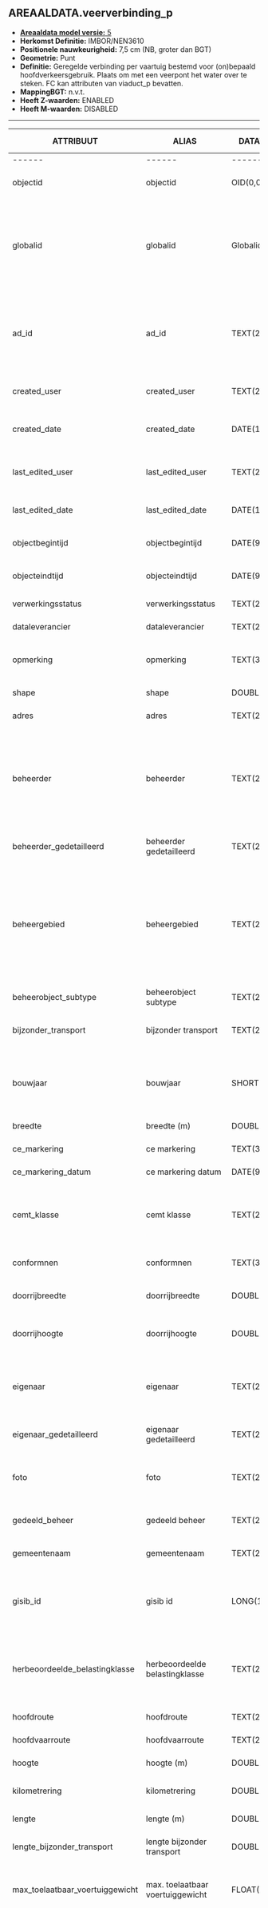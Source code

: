 ﻿## AREAALDATA.veerverbinding_p

* [__Areaaldata model versie:__ 5](https://provincienh.github.io/Leveren_Geoinformatie/dev/)
* __Herkomst Definitie:__ IMBOR/NEN3610
* __Positionele nauwkeurigheid:__ 7,5 cm (NB, groter dan BGT)
* __Geometrie:__ Punt
* __Definitie:__ Geregelde verbinding per vaartuig bestemd voor (on)bepaald hoofdverkeersgebruik. Plaats om met een veerpont het water over te steken. FC kan attributen van viaduct_p bevatten. 
* __MappingBGT:__ n.v.t.
* __Heeft Z-waarden:__ ENABLED
* __Heeft M-waarden:__ DISABLED

***

|__ATTRIBUUT__|__ALIAS__|__DATATYPE__|__Oorsprong__|__Superklasse__|__Attribuuttype__|__Enumeratie/Referentie__|__Verwijzende sleutel__|__Standaard waarde__|__Definitie__|
|------|------|------|------|------|------|------|------|------|------|
|------                                    |------                                        |------                                 |-----    |
|objectid|objectid|OID(0,0)|PNH|AREAALDATA|Waarde wordt automatisch bepaald|||Default: None|Intern ArcGIS Identificatienummer, aangemaakt door ArcGIS.|
|globalid|globalid|Globalid(38,0)|PNH|AREAALDATA|Waarde wordt automatisch bepaald|||Default: None|Elk object heeft een unieke GlobalID (Global Unique Identifier). Dit is een systeemveld van de ArcGIS software welke noodzakelijk is om een aantal functionaliteiten binnen deze software te kunnen gebruiken.|
|ad_id|ad_id|TEXT(255,0)|PNH|AREAALDATA|GUID|||Default: None|Uniek identificatienummer voor het object dat onveranderlijk is zolang het object bestaat in Areaaldata: in format 'AD.[GUID]'. Dit moet worden ingevuld door de aannemer.|
|created_user|created_user|TEXT(255,0)|PNH|AREAALDATA|Waarde wordt automatisch bepaald|||Default: None|Naam van gebruiker die de rij heeft aangemaakt, gegenereerd door ArcGIS.|
|created_date|created_date|DATE(15,0)|PNH|AREAALDATA|Waarde wordt automatisch bepaald|||Default: None|Datum waarop de rij aan de database is toegevoegd, gegenereerd door ArcGIS.|
|last_edited_user|last_edited_user|TEXT(255,0)|PNH|AREAALDATA|Waarde wordt automatisch bepaald|||Default: None|Naam van gebruiker die de laatste mutatie heeft doorgevoerd, gegenereerd door ArcGIS.|
|last_edited_date|last_edited_date|DATE(15,0)|PNH|AREAALDATA|Waarde wordt automatisch bepaald|||Default: None|Datum van de laatste mutatie, gegenereerd door ArcGIS.|
|objectbegintijd|objectbegintijd|DATE(9,0)|PNH|AREAALDATA|Vrij invoerveld|||Default: None|Datum waarop het object bij de bronhouder is ontstaan.|
|objecteindtijd|objecteindtijd|DATE(9,0)|PNH|AREAALDATA|Vrij invoerveld|||Default: None|Datum waarop het object bij de bronhouder niet meer geldig is.|
|verwerkingsstatus|verwerkingsstatus|TEXT(255,0)|PNH|AREAALDATA|Enumeratie|keuzelijst [Verwerkingsstatus](../domeinen/Verwerkingsstatus.html)||Default: None|Status van de gegevens.|
|dataleverancier|dataleverancier|TEXT(255,0)|PNH|AREAALDATA|Vrij invoerveld|||Default: None|Leverancier van de data.|
|opmerking|opmerking|TEXT(3000,0)|PNH|AREAALDATA|Vrij invoerveld|||Default: None|Algemene opmerking voor het object, zoals een omschrijving of toelichting.|
|shape|shape|DOUBLE(0,0)|PNH|AREAALDATA|Waarde wordt automatisch bepaald|||Default: None|Locatie van het beheerobject.|
|adres|adres|TEXT(255,0)|PNH|Areaaldata|Vrij invoerveld||Verwijzende sleutel naar [adres_tbl]|Default: None|Verwijzende  sleutel  naar  adres_tbl  (simpel)|
|beheerder|beheerder|TEXT(255,0)|IMBOR|Beheerd_object|Enumeratie/Referentie|keuzelijst [BeheerdObjectBeheerder](../domeinen/BeheerdObjectBeheerder.html)||Default: None|Een  publiekrechtelijke  instantie  of  (rechts)persoon  die  toeziet  op  de  instandhouding  van  o.a.  een  object,  kunstwerk  of  waterstaatswerk.  De  typen  beheerder  zijn  conform  de  indeling  in  bronhouders  (BGT).|
|beheerder_gedetailleerd|beheerder gedetailleerd|TEXT(255,0)|IMBOR|Beheerd_object|Enumeratie/Referentie|keuzelijst [BeheerdObjectBeheerderGedetailleerd](../domeinen/BeheerdObjectBeheerderGedetailleerd.html)||Default: None|Nadere  aanduiding  van  de  beheerder  van  het  beheerobject.|
|beheergebied|beheergebied|TEXT(255,0)|IMBOR|Beheerd_object|Enumeratie/Referentie|keuzelijst [GCR_NAAM](../domeinen/GCR_NAAM.html)|Verwijzende sleutel naar [gebiedscontractregio_v]|Default: None|De  provincie  heeft  haar  gebied  in  8  gebieden  opgesplitst.  Amsterdam  (gebied  8)  is  zelfstandig.  Aanduiding  van  het  beheergebied  waarbinnen  het  beheerobject  ligt.  Bevat  een  verwijzende  sleutel  naar  gebiedscontractregio_v  (simpel).  AD  ID  foreign  key.|
|beheerobject_subtype|beheerobject subtype|TEXT(255,0)|PNH|Areaaldata|Enumeratie/Referentie|keuzelijst [BEHEER_OBJECT_SUBTYPE](../domeinen/BEHEER_OBJECT_SUBTYPE.html)||Default: None|Beheerobject subtype.|
|bijzonder_transport|bijzonder transport|TEXT(255,0)|IMBOR|Veerverbinding|Enumeratie/Referentie|keuzelijst [JaNee](../domeinen/JaNee.html)||Default: None|Aanduiding  of  bijzonder  transport  wel  of  niet  over  of  naast  een  object  mag  rijden.|
|bouwjaar|bouwjaar|SHORT(5,0)|IMBOR|Constructie|Vrij invoerveld|||Default: None|Bouwjaar  van  het  object.  Deze  kan  afwijken  van  het  jaar  van  aanleg,  bijvoorbeeld  wanneer  een  beheerobject  hergebruikt  wordt.|
|breedte|breedte (m)|DOUBLE(10,3)|IMBOR|Kunstwerk|Vrij invoerveld|||Default: None|Breedte  van  het  beheerobject  in  meters.|
|ce_markering|ce markering|TEXT(3,0)|PNH|Areaaldata|Enumeratie/Referentie|keuzelijst [JaNeeOnbekend](../domeinen/JaNeeOnbekend.html)||Default: None|CE markering: Ja/Nee/Onbekend.|
|ce_markering_datum|ce markering datum|DATE(9,0)|PNH|Areaaldata|Vrij invoerveld|||Default: None|CE markering sinds (datum)|
|cemt_klasse|cemt klasse|TEXT(255,0)|PNH|Areaaldata|Vrij invoerveld|||Default: None|De klasse-indeling in 1992 bepaald door de Conférence Européenne des Ministres de Transport voor binnenscheepvaartverkeer|
|conformnen|conformnen|TEXT(3,0)|PNH|Areaaldata|Enumeratie/Referentie|keuzelijst [JaNeeOnbekend](../domeinen/JaNeeOnbekend.html)||Default: None|Indicatie  of  classificatie  conform  NEN  is:  Ja/Nee/Onbekend.|
|doorrijbreedte|doorrijbreedte|DOUBLE(10,3)|IMBOR|Veerverbinding|Vrij invoerveld|||Default: None|Doorrijbreedte van een object of van een opening van het object in meters.|
|doorrijhoogte|doorrijhoogte|DOUBLE(10,3)|IMBOR|Veerverbinding|Vrij invoerveld|||Default: None|Doorrijhoogte onder een object of onder een opening van het object in meters.|
|eigenaar|eigenaar|TEXT(255,0)|IMBOR|Beheerd_object|Enumeratie/Referentie|keuzelijst [BeheerdObjectEigenaar](../domeinen/BeheerdObjectEigenaar.html)||Default: None|(Rechts)persoon  die  het  meest  omvattend  recht  op  een  zaak  heeft.  De  typen  eigenaren  zijn  conform  de  indeling  in  bronhouders  (BGT).|
|eigenaar_gedetailleerd|eigenaar gedetailleerd|TEXT(255,0)|IMBOR|Beheerd_object|Enumeratie/Referentie|keuzelijst [BeheerdObjectEigenaarGedetailleerd](../domeinen/BeheerdObjectEigenaarGedetailleerd.html)||Default: None|Nadere  aanduiding  van  de  eigenaar  van  het  beheerobject.|
|foto|foto|TEXT(255,0)|PNH|Areaaldata|Vrij invoerveld|||Default: None|Een  URL  naar  de  digitale  locatie  op  de  scharepointomgeving  van  de  PNH  waar  de  foto  is  opgeslagen.|
|gedeeld_beheer|gedeeld beheer|TEXT(255,0)|PNH|Areaaldata|Enumeratie/Referentie|keuzelijst [JaNee](../domeinen/JaNee.html)||Default: None|Aanduiding  voor  het  registreren  van  gedeeld  beheer  van  het  object.|
|gemeentenaam|gemeentenaam|TEXT(255,0)|IMBOR|Gebiedsindeling|Enumeratie/Referentie|keuzelijst [Gemeentenaam](../domeinen/Gemeentenaam.html)||Default: None|Naam  van  de  gemeente  waarbinnen  het  beheerobject  ligt.|
|gisib_id|gisib id|LONG(10,0)|PNH|Areaaldata|Vrij invoerveld|||Default: None|Uniek  Identificatienummer  beheer  openbare  ruimte  (GISIB),  wordt  aangemaakt  in  GISIB  en  mag  niet  worden  ingevuld  door  de  aannemer.|
|herbeoordeelde_belastingklasse|herbeoordeelde belastingklasse|TEXT(255,0)|IMBOR|Veerverbinding|Enumeratie/Referentie|keuzelijst [ViaductHerbeoordeeldeBelastingklasse](../domeinen/ViaductHerbeoordeeldeBelastingklasse.html)||Default: None|Verkeersbelasting, herbeoordeelde belastingklasse (zwaarte van de voertuigen). Waarde voor het gehele beheerobject voor een risico-inschatting.|
|hoofdroute|hoofdroute|TEXT(255,0)|PNH|Areaaldata|Enumeratie/Referentie|keuzelijst [Hoofdroute](../domeinen/Hoofdroute.html)|Verwijzende sleutel naar [weg_v]|Default: None|Verwijzende  sleutel  naar  weg_v  (simpel)|
|hoofdvaarroute|hoofdvaarroute|TEXT(255,0)|PNH|Beweegbare_brug|Enumeratie/Referentie|keuzelijst [Vaarwegdeeltraject](../domeinen/Vaarwegdeeltraject.html)|Verwijzende sleutel naar [vaarweg_v]|Default: None|Verwijzende  sleutel  naar  vaarweg_v (simpel)|
|hoogte|hoogte (m)|DOUBLE(10,3)|IMBOR|Kunstwerk|Vrij invoerveld|||Default: None|Hoogte  van  het  beheerobject  in  meters.|
|kilometrering|kilometrering|DOUBLE(10,3)|IMBOR|Veerverbinding|Vrij invoerveld|||Default: None|Kilometrering alleen bij kunstwerken die langs een weg liggen.|
|lengte|lengte (m)|DOUBLE(10,3)|PNH|Areaaldata|Vrij invoerveld|||Default: None|Lengte  van  het  beheerobject  in  meters.|
|lengte_bijzonder_transport|lengte bijzonder transport|DOUBLE(10,3)|IMBOR|Overbrugging|Vrij invoerveld|||Default: None|Maximale  lengte  voertuig  bijzonder  transport  in  meters.|
|max_toelaatbaar_voertuiggewicht|max. toelaatbaar voertuiggewicht|FLOAT(6,2)|IMBOR|Overbrugging|Vrij invoerveld|||Default: None|Maximaal  toelaatbaar  voertuiggewicht  van  een  voertuig  op  een  overbruggingsobject  in  ton.|
|modaliteit|veerverbinding modaliteit|TEXT(255,0)|IMBOR|Veerverbinding|Enumeratie/Referentie|keuzelijst [VeerverbindingModaliteit](../domeinen/VeerverbindingModaliteit.html)||Default: None|Registratie  van  de  modaliteiten  die  gebruik  maken  van  het  objecttype.  Een  vervoermiddel,  vervoersmodaliteit  of  transportmiddel  is  een  technische  constructie  of  inrichting  die  vooral  dient  om  personen  of  goederen  te  verplaatsen,  veelal  in  het  verkeer,  ook  de  voetganger  wordt  onder  vervoersmodaliteit  verstaan.|
|monument|monument|TEXT(255,0)|PNH|Areaaldata|Enumeratie/Referentie|keuzelijst [JaNeeOnbekend](../domeinen/JaNeeOnbekend.html)||Default: None|Het  object  heeft  een  monumentele  status.|
|objectnaam|naam kunstwerk|TEXT(255,0)|IMBOR|ReëelObject|Vrij invoerveld|||Default: None|Naam  van  het  beheerobject.|
|objectnummer|topcode|TEXT(255,0)|IMBOR|ReëelObject|Vrij invoerveld|||Default: None|Nummer  van  het  beheerobject,  door  de  organisatie  zelf  in  te  delen.  Topcodebepaald  PNH  zelf|
|onderhoudsplichtige|onderhoudsplichtige|TEXT(255,0)|IMBOR|Beheerd_object|Enumeratie/Referentie|keuzelijst [BeheerdObjectOnderhoudsplichtige](../domeinen/BeheerdObjectOnderhoudsplichtige.html)||Default: None|Organisatie  die  verantwoordelijk  is  voor  het  onderhoud  van  het  beheerobject.|
|oppervlakte|oppervlakte (m2)|DOUBLE(12,3)|PNH|Areaaldata|Vrij invoerveld|||Default: None|Oppervlakte  van  het  beheerobject  in  m2,  overgenomen  van  BGT/IMGeo.|
|originele_belastingklasse|originele belastingklasse|TEXT(255,0)|IMBOR|Veerverbinding|Enumeratie/Referentie|keuzelijst [ViaductOrigineleBelastingklasse](../domeinen/ViaductOrigineleBelastingklasse.html)||Default: None|Verkeersbelasting, originele belastingklasse (zwaarte van de voertuigen). Waarde voor het gehele beheerobject voor een risico-inschatting.|
|renovatiejaar|renovatiejaar|SHORT(5,0)|PNH|Areaaldata|Vrij invoerveld|||Default: None|Renovatiejaar.|
|schotbalk_aanwezig|schotbalk aanwezig|TEXT(255,0)|PNH|Areaaldata|Enumeratie/Referentie|keuzelijst [JaNee](../domeinen/JaNee.html)||Default: None|Schotbalk  aanwezig.|
|status|status|TEXT(255,0)|IMBOR|Areaaldata|Enumeratie/Referentie|keuzelijst [Geo-ObjectStatus](../domeinen/Geo-ObjectStatus.html)||Default: None|Status van het beheerobject in het inwinningsproces van de geometrie. Wordt gebruikt voor schets- en definitieve geometrie.|
|theoretisch_eindjaar|theoretisch eindjaar|SHORT(5,0)|IMBOR|Reëel_object|Vrij invoerveld|||Default: None|Jaar  dat  het  beheerobject  aan  het  theoretische  einde  van  haar  levensduur  is.|
|toelichting_bijzonder_transport|toelichting bijzonder transport|TEXT(255,0)|IMBOR|Veerverbinding|Vrij invoerveld|||Default: None|Nadere  aanduiding  voor  het  bijzonder  transport  wat  over  of  naast  een  object  mag  rijden.|
|tweede_beheerder|tweede beheerder|TEXT(255,0)|IMBOR|Overbrugging|Enumeratie/Referentie|keuzelijst [ObjectTweedeBeheerder](../domeinen/ObjectTweedeBeheerder.html)||Default: None|Registratie  van  de  tweede  beheerder  in  geval  van  gedeeld  beheer.|
|tweede_eigenaar|tweede eigenaar|TEXT(255,0)|IMBOR|Overbrugging|Enumeratie/Referentie|keuzelijst [ObjectTweedeEigenaar](../domeinen/ObjectTweedeEigenaar.html)||Default: None|Registratie  van  de  tweede  eigenaar  in  geval  van  gedeeld  eigenaarschap.|
|type|veerverbinding type|TEXT(255,0)|IMBOR|Veerverbinding|Enumeratie/Referentie|keuzelijst [VeerverbindingType](../domeinen/VeerverbindingType.html)||Default: None|Typering  van  het  beheerobject.|

***
